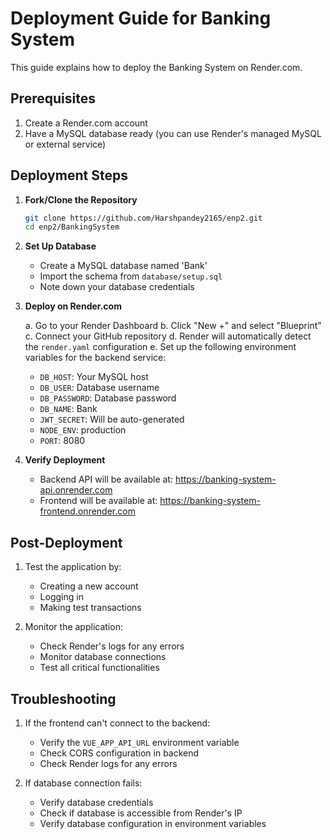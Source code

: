 # Deployment Guide for Banking System

This guide explains how to deploy the Banking System on Render.com.

## Prerequisites

1. Create a Render.com account
2. Have a MySQL database ready (you can use Render's managed MySQL or external service)

## Deployment Steps

1. **Fork/Clone the Repository**
   ```bash
   git clone https://github.com/Harshpandey2165/enp2.git
   cd enp2/BankingSystem
   ```

2. **Set Up Database**
   - Create a MySQL database named 'Bank'
   - Import the schema from `database/setup.sql`
   - Note down your database credentials

3. **Deploy on Render.com**
   
   a. Go to your Render Dashboard
   b. Click "New +" and select "Blueprint"
   c. Connect your GitHub repository
   d. Render will automatically detect the `render.yaml` configuration
   e. Set up the following environment variables for the backend service:
      - `DB_HOST`: Your MySQL host
      - `DB_USER`: Database username
      - `DB_PASSWORD`: Database password
      - `DB_NAME`: Bank
      - `JWT_SECRET`: Will be auto-generated
      - `NODE_ENV`: production
      - `PORT`: 8080

4. **Verify Deployment**
   - Backend API will be available at: https://banking-system-api.onrender.com
   - Frontend will be available at: https://banking-system-frontend.onrender.com

## Post-Deployment

1. Test the application by:
   - Creating a new account
   - Logging in
   - Making test transactions
   
2. Monitor the application:
   - Check Render's logs for any errors
   - Monitor database connections
   - Test all critical functionalities

## Troubleshooting

1. If the frontend can't connect to the backend:
   - Verify the `VUE_APP_API_URL` environment variable
   - Check CORS configuration in backend
   - Check Render logs for any errors

2. If database connection fails:
   - Verify database credentials
   - Check if database is accessible from Render's IP
   - Verify database configuration in environment variables
